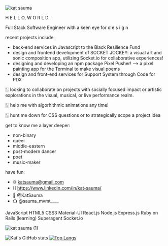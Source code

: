 
![kat sauma](https://user-images.githubusercontent.com/74579728/124194142-e227ef80-da7c-11eb-86aa-a1e517a50f9c.png)

<!--
**kat-sauma/kat-sauma** is a ✨ _special_ ✨ repository because its `README.md` (this file) appears on your GitHub profile. -->

H E L L O, W O R L D.
 
Full Stack Software Engineer with a keen eye for d e s i g n 

recent projects include: 
* back-end services in Javascript to the Black Resilience Fund
* design and frontend development of SOCKET JOCKEY: a visual art and sonic composition app, utilizing Socket.io for collaborative experiences!
* designing and developing an npm package Pixel Pusher! --> a pixel painting app for the Terminal to make visual poems
* design and front-end services for Support System through Code for PDX


🀢 looking to collaborate on projects with socially focused impact or artistic explorations in the visual, musical, or live performance realm.


🀥 help me with algorhithmic animations any time!


🀣 hunt me down for CSS questions or to strategically scope a project idea


get to know me a layer deeper:
* non-binary
* queer
* middle-eastern
* post-modern dancer
* poet
* music-maker

have fun:
- 🌐  katsauma@gmail.com
- ⛓  https://www.linkedin.com/in/kat-sauma/
- 🐣  @KatSauma
- 📺  @sauma_mvmt____

JavaScript
HTML5
CSS3
Material-UI
React.js
Node.js
Express.js
Ruby on Rails (learning)
Superagent
Socket.io

![kat sauma (1)](https://user-images.githubusercontent.com/74579728/124194921-3aabbc80-da7e-11eb-8556-8ba939000dc1.png)

![Kat's GitHub stats](https://github-readme-stats.vercel.app/api?username=kat-sauma&theme=buefy&show_icons=true&bg_color=DEG,FFC476,FFEF72,B3F0C4,E2D3F2,A3C0FA)
[![Top Langs](https://github-readme-stats.vercel.app/api/top-langs/?username=kat-sauma&layout=compact)](https://github.com/kat-sauma/github-readme-stats&text_color=DEG,A3C0FA)

